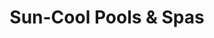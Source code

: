 ---
title: "Sun-Cool Pools & Spas"
url: /maryborough/sun-cool-pools-and-spas/
shop: swimming pool
---